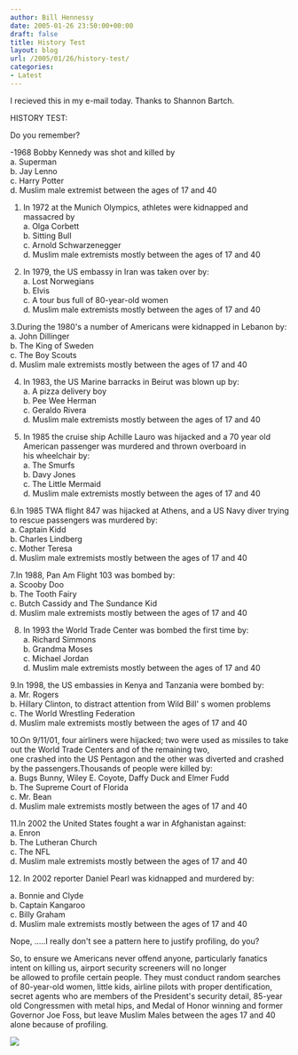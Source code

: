 ```yaml
---
author: Bill Hennessy
date: 2005-01-26 23:50:00+00:00
draft: false
title: History Test
layout: blog
url: /2005/01/26/history-test/
categories:
- Latest
---
```


I recieved this in my e-mail today. Thanks to Shannon Bartch.




HISTORY TEST:




Do you remember?




-1968 Bobby Kennedy was shot and killed by  
a. Superman  
b. Jay Lenno  
c. Harry Potter  
d. Muslim male extremist between the ages of 17 and 40




1. In 1972 at the Munich Olympics, athletes were kidnapped and massacred by  
a. Olga Corbett  
b. Sitting Bull  
c. Arnold Schwarzenegger  
d. Muslim male extremists mostly between the ages of 17 and 40




2. In 1979, the US embassy in Iran was taken over by:  
a. Lost Norwegians  
b. Elvis  
c. A tour bus full of 80-year-old women  
d. Muslim male extremists mostly between the ages of 17 and 40




3.During the 1980's a number of Americans were kidnapped in Lebanon by:  
a. John Dillinger  
b. The King of Sweden  
c. The Boy Scouts  
d. Muslim male extremists mostly between the ages of 17 and 40




4. In 1983, the US Marine barracks in Beirut was blown up by:  
a. A pizza delivery boy  
b. Pee Wee Herman  
c. Geraldo Rivera  
d. Muslim male extremists mostly between the ages of 17 and 40




5. In 1985 the cruise ship Achille Lauro was hijacked and a 70 year old American passenger was murdered and thrown overboard in   
his wheelchair by:  
a. The Smurfs  
b. Davy Jones  
c. The Little Mermaid  
d. Muslim male extremists mostly between the ages of 17 and 40




6.In 1985 TWA flight 847 was hijacked at Athens, and a US Navy diver trying to rescue passengers was murdered by:  
a. Captain Kidd  
b. Charles Lindberg  
c. Mother Teresa  
d. Muslim male extremists mostly between the ages of 17 and 40




7.In 1988, Pan Am Flight 103 was bombed by:  
a. Scooby Doo  
b. The Tooth Fairy  
c. Butch Cassidy and The Sundance Kid  
d. Muslim male extremists mostly between the ages of 17 and 40




8. In 1993 the World Trade Center was bombed the first time by:   
a. Richard Simmons  
b. Grandma Moses  
c. Michael Jordan  
d. Muslim male extremists mostly between the ages of 17 and 40




9.In 1998, the US embassies in Kenya and Tanzania were bombed by:   
a. Mr. Rogers   
b. Hillary Clinton, to distract attention from Wild Bill' s women problems  
c. The World Wrestling Federation  
d. Muslim male extremists mostly between the ages of 17 and 40




10.On 9/11/01, four airliners were hijacked; two were used as missiles to take out the World Trade Centers and of the remaining two,   
one crashed into the US Pentagon and the other was diverted and crashed by the passengers.Thousands of people were killed by:  
a. Bugs Bunny, Wiley E. Coyote, Daffy Duck and Elmer Fudd   
b. The Supreme Court of Florida  
c. Mr. Bean  
d. Muslim male extremists mostly between the ages of 17 and 40




11.In 2002 the United States fought a war in Afghanistan against:   
a. Enron  
b. The Lutheran Church  
c. The NFL  
d. Muslim male extremists mostly between the ages of 17 and 40




12. In 2002 reporter Daniel Pearl was kidnapped and murdered by: 




a. Bonnie and Clyde  
b. Captain Kangaroo  
c. Billy Graham  
d. Muslim male extremists mostly between the ages of 17 and 40




Nope, .....I really don't see a pattern here to justify profiling, do you?




So, to ensure we Americans never offend anyone, particularly fanatics intent on killing us, airport security screeners will no longer   
be allowed to profile certain people. They must conduct random searches of 80-year-old women, little kids, airline pilots with proper dentification, secret agents who are members of the President's security detail, 85-year old Congressmen with metal hips, and Medal of Honor winning and former Governor Joe Foss, but leave Muslim Males between the ages 17 and 40 alone because of profiling.  


![](https://blog.billhennessy.com/aggbug.aspx?PostID=953)

